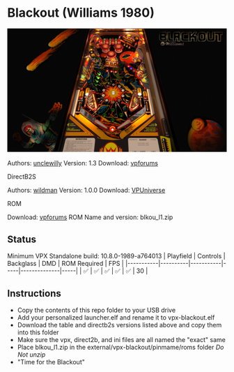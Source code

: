 # Blackout (Williams 1980)

![Table Preview](../../images/vpx-blackout.png)

Authors: [unclewilly](https://www.vpforums.org/index.php?showuser=12)
Version: 1.3
Download: [vpforums](https://www.vpforums.org/index.php?s=50af10719051bb9819a689fdf3cb2a3e&app=downloads&showfile=18393)

DirectB2S

Authors: [wildman](https://vpuniverse.com/profile/5-wildman/)
Version: 1.0.0
Download: [VPUniverse](https://vpuniverse.com/files/file/3083-blackout-williams-1980/)

ROM

Download: [vpforums](https://www.vpforums.org/index.php?app=downloads&showfile=781)
ROM Name and version: blkou_l1.zip

## Status 

Minimum VPX Standalone build: 10.8.0-1989-a764013
| Playfield | Controls | Backglass | DMD | ROM Required | FPS | 
|-----------|----------|-----------|-----|--------------|-----|
| :white_check_mark: | :white_check_mark: | :white_check_mark: | :white_check_mark: | :white_check_mark: | 30 |

## Instructions

- Copy the contents of this repo folder to your USB drive
- Add your personalized launcher.elf and rename it to vpx-blackout.elf
- Download the table and directb2s versions listed above and copy them into this folder
- Make sure the vpx, direct2b, and ini files are all named the "exact" same
- Place blkou_l1.zip in the external/vpx-blackout/pinmame/roms folder *Do Not unzip*
- "Time for the Blackout"


